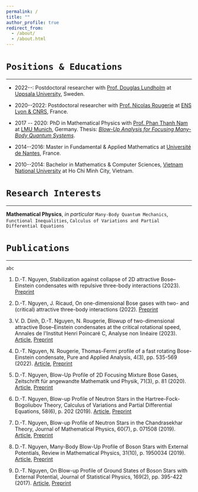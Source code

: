 ```yaml
---
permalink: /
title: ""
author_profile: true
redirect_from: 
  - /about/
  - /about.html
---
```


`Positions & Educations`
===
---
- 2022--: Postdoctoral researcher with [Prof. Douglas Lundholm](https://www.katalog.uu.se/profile/?id=N19-2326) at [Uppsala University](https://www.math.uu.se/?languageId=1), Sweden.

- 2020--2022: Postdoctoral researcher with [Prof. Nicolas Rougerie](http://www.umpa.ens-lyon.fr/umpa/annuaire/rougerie-nicolas) at [ENS Lyon & CNRS](http://www.umpa.ens-lyon.fr), France.

- 2017 -- 2020: PhD in Mathematical Physics with [Prof. Phan Thanh Nam](https://www.mathematik.uni-muenchen.de/~nam/) at [LMU Munich](https://www.mathematik.uni-muenchen.de), Germany. Thesis: [_Blow-Up Analysis for Focusing Many-Body Quantum Systems_](https://edoc.ub.uni-muenchen.de/26564/).

- 2014--2016: Master in Fundamental & Applied Mathematics at [Université de Nantes](https://www.math.sciences.univ-nantes.fr/en), France.

- 2010--2014: Bachelor in Mathematics & Computer Sciences, [Vietnam National University](https://www.math.hcmus.edu.vn/en/) at Ho Chi Minh City, Vietnam.

`Research Interests`
===
---

**Mathematical Physics**, _in particular_ `Many-Body Quantum Mechanics`,  `Functional Inequalities`,  `Calculus of Variations and Partial Differential Equations`

`Publications`
===
---

```
abc
```

1. D.-T. Nguyen, Stabilization against collapse of 2D attractive Bose–Einstein condensates with repulsive three-body interactions (2023). [Preprint](https://arxiv.org/pdf/2306.17617v1.pdf)

1. D.-T. Nguyen, J. Ricaud, On one-dimensional Bose gases with two- and (critical) attractive three-body interactions (2022). [Preprint](https://doi.org/10.48550/arXiv:2210.04515)

1. V. D. Dinh, D.-T. Nguyen, N. Rougerie, Blowup of two-dimensional attractive Bose–Einstein condensates at the critical rotational speed, Annales de l'Institut Henri Poincaré C, Analyse non linéaire (2023). [Article](https://doi.org/10.4171/AIHPC/94), [Preprint](https://arxiv.org/abs/2208.08317)

1. D.-T. Nguyen, N. Rougerie, Thomas-Fermi profile of a fast rotating Bose-Einstein condensate, Pure and Applied Analysis, 4(3), pp. 535-569 (2022). [Article](https://doi.org/10.2140/paa.2022.4.535), [Preprint](https://arxiv.org/abs/2201.04418)

1. D.-T. Nguyen, Blow-Up Profile of 2D Focusing Mixture Bose Gases, Zeitschrift für angewandte Mathematik und Physik, 71(3), p. 81 (2020). [Article](https://doi.org/10.1007/s00033-020-01302-y), [Preprint](https://arxiv.org/abs/1911.07810)

1. D.-T. Nguyen, Blow-up Profile of Neutron Stars in the Hartree-Fock-Bogoliubov Theory, Calculus of Variations and Partial Differential Equations, 58(6), p. 202 (2019). [Article](https://doi.org/10.1007/s00526-019-1641-x), [Preprint](https://arxiv.org/abs/1903.10062)

1. D.-T. Nguyen, Blow-up Profile of Neutron Stars in the Chandrasekhar Theory, Journal of Mathematical Physics, 60(7), p. 071508 (2019). [Article](https://doi.org/10.1063/1.5085277), [Preprint](https://arxiv.org/abs/1710.00538)

1. D.-T. Nguyen, Many-Body Blow-Up Profile of Boson Stars with External Potentials, Review in Mathematical Physics, 31(10), p. 1950034 (2019). [Article](https://doi.org/10.1142/S0129055X1950034X), [Preprint](https://arxiv.org/abs/1805.00191)

1. D.-T. Nguyen, On Blow-up Profile of Ground States of Boson Stars with External Potential, Journal of Statistical Physics, 169(2), pp. 395-422 (2017). [Article](https://doi.org/10.1007/s10955-017-1872-1), [Preprint](https://arxiv.org/abs/1703.10324)
